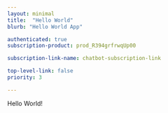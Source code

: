 ```yaml
---
layout: minimal
title:  "Hello World"
blurb: "Hello World App"

authenticated: true
subscription-product: prod_R394grfrwqUp00

subscription-link-name: chatbot-subscription-link

top-level-link: false
priority: 3

---
```



Hello World!
